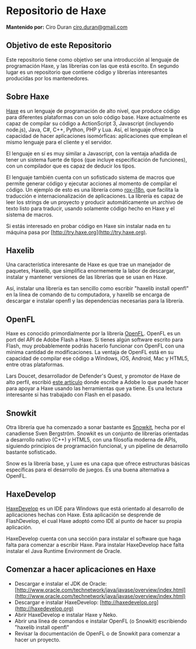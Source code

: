 # Repositorio de Haxe

**Mantenido por:** Ciro Duran <ciro.duran@gmail.com>

## Objetivo de este Repositorio

Este repositorio tiene como objetivo ser una introducción al lenguaje de
programación Haxe, y las librerías con las que está escrito. En segundo
lugar es un repositorio que contiene código y librerías interesantes producidas
por los mantenedores.

## Sobre Haxe

[Haxe](http://haxe.org/) es un lenguaje de programación de alto nivel, que
produce código para diferentes plataformas con un solo código base. Haxe
actualmente es capaz de compilar su código a ActionScript 3, Javascript
(incluyendo node.js), Java, C#, C++, Python, PHP y Lua. Así, el lenguaje ofrece
la capacidad de hacer aplicaciones isomórficas: aplicaciones que emplean el
mismo lenguaje para el cliente y el servidor.

El lenguaje en sí es muy similar a Javascript, con la ventaja añadida de tener
un sistema fuerte de tipos (que incluye especificación de funciones), con un
compilador que es capaz de deducir los tipos.

El lenguaje también cuenta con
un sofisticado sistema de macros que permite generar código y ejecutar acciones
al momento de compilar el código. Un ejemplo de esto es una librería como
[rox-i18n](http://lib.haxe.org/p/rox-i18n), que facilita la traducción e
internacionalización de aplicaciones. La librería es capaz de leer los strings
de un proyecto y producir automáticamente un archivo de texto listo para
traducir, usando solamente código hecho en Haxe y el sistema de macros.

Si estás interesado en probar código en Haxe sin instalar nada en tu máquina
pasa por [http://try.haxe.org](http://try.haxe.org).

## Haxelib

Una característica interesante de Haxe es que trae un manejador de paquetes,
Haxelib, que simplifica enormemente la labor de descargar, instalar y mantener
versiones de las librerías que se usan en Haxe.

Así, instalar una librería es tan sencillo como escribir "haxelib install openfl"
en la línea de comando de tu computadora, y haxelib se encarga de descargar e
instalar openfl y las dependencias necesarias para la librería.

## OpenFL

Haxe es conocido primordialmente por la librería [OpenFL](http://openfl.org).
OpenFL es un port del API de Adobe Flash a Haxe. Si tienes algún software
escrito para Flash, muy probablemente podrás hacerlo funcionar con OpenFL con
una mínima cantidad de modificaciones. La ventaja de OpenFL está en su capacidad
de compilar ese código a Windows, iOS, Android, Mac y HTML5, entre otras
plataformas.

Lars Doucet, desarrollador de Defender's Quest, y promotor de Haxe de alto
perfil, escribió [este artículo](http://www.gamasutra.com/blogs/LarsDoucet/20140624/219674/Dear_Adobe_Support_Haxe_save_your_Tools.php)
donde escribe a Adobe lo que puede hacer para apoyar a Haxe usando las
herramientas que ya tiene. Es una lectura interesante si has trabajado con
Flash en el pasado.

## Snowkit

Otra librería que ha comenzado a sonar bastante es [Snowkit](http://snowkit.org/),
hecha por el canadiense Sven Bergström. Snowkit es un conjunto de librerías
orientadas a desarrollo nativo (C++) y HTML5, con una filosofía moderna de APIs,
siguiendo principios de programación funcional, y un pipeline de desarrollo
bastante sofisticado.

Snow es la librería base, y Luxe es una capa que ofrece estructuras básicas
específicas para el desarrollo de juegos. Es una buena alternativa a OpenFL.

## HaxeDevelop

[HaxeDevelop](http://haxedevelop.org/) es un IDE para Windows que está orientado
al desarrollo de aplicaciones hechas con Haxe. Esta aplicación se desprende de
FlashDevelop, el cual Haxe adoptó como IDE al punto de hacer su propia aplicación.

HaxeDevelop cuenta con una sección para instalar el software que haga falta para
comenzar a escribir Haxe. Para instalar HaxeDevelop hace falta instalar el
Java Runtime Environment de Oracle.

## Comenzar a hacer aplicaciones en Haxe

 - Descargar e instalar el JDK de Oracle: [http://www.oracle.com/technetwork/java/javase/overview/index.html](http://www.oracle.com/technetwork/java/javase/overview/index.html)
 - Descargar e instalar HaxeDevelop: [http://haxedevelop.org](http://haxedevelop.org)
 - Abrir HaxeDevelop e instalar Haxe y Neko.
 - Abrir una línea de comandos e instalar OpenFL (o Snowkit) escribiendo "haxelib install openfl"
 - Revisar la documentación de OpenFL o de Snowkit para comenzar a hacer un proyecto.
